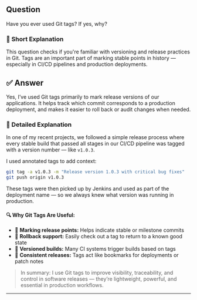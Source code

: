 ## Question  
Have you ever used Git tags? If yes, why?

### 📝 Short Explanation  
This question checks if you're familiar with versioning and release practices in Git. Tags are an important part of marking stable points in history — especially in CI/CD pipelines and production deployments.

## ✅ Answer  
Yes, I’ve used Git tags primarily to mark release versions of our applications. It helps track which commit corresponds to a production deployment, and makes it easier to roll back or audit changes when needed.

### 📘 Detailed Explanation  
In one of my recent projects, we followed a simple release process where every stable build that passed all stages in our CI/CD pipeline was tagged with a version number — like `v1.0.3`.

I used annotated tags to add context:

```bash
git tag -a v1.0.3 -m "Release version 1.0.3 with critical bug fixes"
git push origin v1.0.3
```

These tags were then picked up by Jenkins and used as part of the deployment name — so we always knew what version was running in production.

#### 🔍 Why Git Tags Are Useful:
- 🎯 **Marking release points:** Helps indicate stable or milestone commits
- 🔄 **Rollback support:** Easily check out a tag to return to a known good state
- 🧪 **Versioned builds:** Many CI systems trigger builds based on tags
- 🔖 **Consistent releases:** Tags act like bookmarks for deployments or patch notes

> In summary: I use Git tags to improve visibility, traceability, and control in software releases — they’re lightweight, powerful, and essential in production workflows.

---
